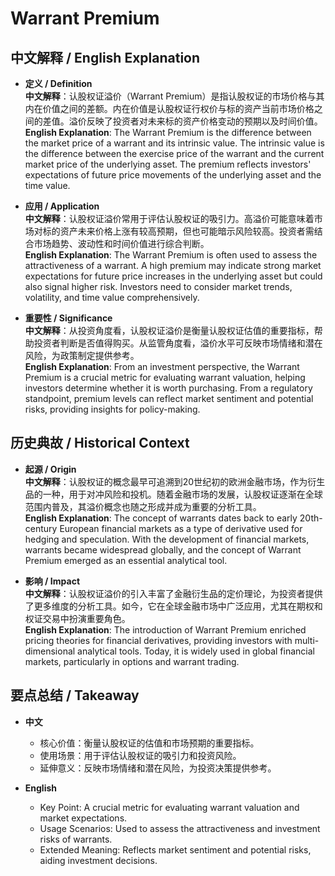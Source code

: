 # Warrant Premium

## 中文解释 / English Explanation

* **定义 / Definition**  
  **中文解释**：认股权证溢价（Warrant Premium）是指认股权证的市场价格与其内在价值之间的差额。内在价值是认股权证行权价与标的资产当前市场价格之间的差值。溢价反映了投资者对未来标的资产价格变动的预期以及时间价值。  
  **English Explanation**: The Warrant Premium is the difference between the market price of a warrant and its intrinsic value. The intrinsic value is the difference between the exercise price of the warrant and the current market price of the underlying asset. The premium reflects investors' expectations of future price movements of the underlying asset and the time value.

* **应用 / Application**  
  **中文解释**：认股权证溢价常用于评估认股权证的吸引力。高溢价可能意味着市场对标的资产未来价格上涨有较高预期，但也可能暗示风险较高。投资者需结合市场趋势、波动性和时间价值进行综合判断。  
  **English Explanation**: The Warrant Premium is often used to assess the attractiveness of a warrant. A high premium may indicate strong market expectations for future price increases in the underlying asset but could also signal higher risk. Investors need to consider market trends, volatility, and time value comprehensively.

* **重要性 / Significance**  
  **中文解释**：从投资角度看，认股权证溢价是衡量认股权证估值的重要指标，帮助投资者判断是否值得购买。从监管角度看，溢价水平可反映市场情绪和潜在风险，为政策制定提供参考。  
  **English Explanation**: From an investment perspective, the Warrant Premium is a crucial metric for evaluating warrant valuation, helping investors determine whether it is worth purchasing. From a regulatory standpoint, premium levels can reflect market sentiment and potential risks, providing insights for policy-making.

## 历史典故 / Historical Context

* **起源 / Origin**  
  **中文解释**：认股权证的概念最早可追溯到20世纪初的欧洲金融市场，作为衍生品的一种，用于对冲风险和投机。随着金融市场的发展，认股权证逐渐在全球范围内普及，其溢价概念也随之形成并成为重要的分析工具。  
  **English Explanation**: The concept of warrants dates back to early 20th-century European financial markets as a type of derivative used for hedging and speculation. With the development of financial markets, warrants became widespread globally, and the concept of Warrant Premium emerged as an essential analytical tool.

* **影响 / Impact**  
  **中文解释**：认股权证溢价的引入丰富了金融衍生品的定价理论，为投资者提供了更多维度的分析工具。如今，它在全球金融市场中广泛应用，尤其在期权和权证交易中扮演重要角色。  
  **English Explanation**: The introduction of Warrant Premium enriched pricing theories for financial derivatives, providing investors with multi-dimensional analytical tools. Today, it is widely used in global financial markets, particularly in options and warrant trading.

## 要点总结 / Takeaway

* **中文**  
  - 核心价值：衡量认股权证的估值和市场预期的重要指标。  
  - 使用场景：用于评估认股权证的吸引力和投资风险。  
  - 延伸意义：反映市场情绪和潜在风险，为投资决策提供参考。

* **English**  
  - Key Point: A crucial metric for evaluating warrant valuation and market expectations.  
  - Usage Scenarios: Used to assess the attractiveness and investment risks of warrants.  
  - Extended Meaning: Reflects market sentiment and potential risks, aiding investment decisions.